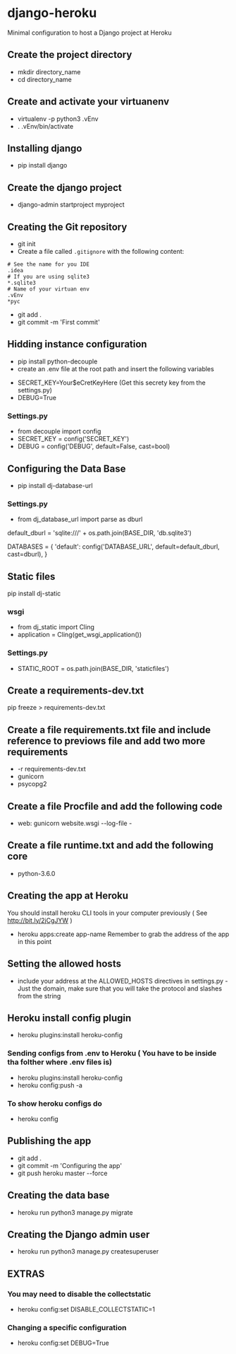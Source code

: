 # django-heroku
Minimal configuration to host a Django project at Heroku

## Create the project directory
* mkdir directory_name
* cd directory_name

## Create and activate your virtuanenv
* virtualenv -p python3 .vEnv
* . .vEnv/bin/activate

## Installing django
* pip install django

## Create the django project
* django-admin startproject myproject

## Creating the Git repository
* git init 
* Create a file called `.gitignore` with the following content:
```
# See the name for you IDE
.idea
# If you are using sqlite3
*.sqlite3
# Name of your virtuan env
.vEnv
*pyc
```
* git add .
* git commit -m 'First commit'

## Hidding instance configuration
* pip install python-decouple
* create an .env file at the root path and insert the following variables
- SECRET_KEY=Your$eCretKeyHere (Get this secrety key from the settings.py)
- DEBUG=True

### Settings.py
* from decouple import config
* SECRET_KEY = config('SECRET_KEY')
* DEBUG = config('DEBUG', default=False, cast=bool)

## Configuring the Data Base
* pip install dj-database-url

### Settings.py
* from dj_database_url import parse as dburl

default_dburl = 'sqlite:///' + os.path.join(BASE_DIR, 'db.sqlite3')

DATABASES = {
    'default': config('DATABASE_URL', default=default_dburl, cast=dburl),
}


## Static files 
pip install dj-static

### wsgi
* from dj_static import Cling
* application = Cling(get_wsgi_application())

### Settings.py
* STATIC_ROOT = os.path.join(BASE_DIR, 'staticfiles')

## Create a requirements-dev.txt
pip freeze > requirements-dev.txt

## Create a file requirements.txt file and include reference to previows file and add two more requirements
* -r requirements-dev.txt
* gunicorn
* psycopg2

## Create a file Procfile and add the following code
* web: gunicorn website.wsgi --log-file -

## Create a file runtime.txt and add the following core
* python-3.6.0

## Creating the app at Heroku
You should install heroku CLI tools in your computer previously ( See http://bit.ly/2jCgJYW ) 
* heroku apps:create app-name
Remember to grab the address of the app in this point

## Setting the allowed hosts
* include your address at the ALLOWED_HOSTS directives in settings.py - Just the domain, make sure that you will take the protocol and slashes from the string

## Heroku install config plugin
* heroku plugins:install heroku-config

### Sending configs from .env to Heroku ( You have to be inside tha folther where .env files is)
* heroku plugins:install heroku-config
* heroku config:push -a

### To show heroku configs do
* heroku config 

## Publishing the app
* git add .
* git commit -m 'Configuring the app'
* git push heroku master --force

## Creating the data base
* heroku run python3 manage.py migrate

## Creating the Django admin user
* heroku run python3 manage.py createsuperuser

## EXTRAS
### You may need to disable the collectstatic
* heroku config:set DISABLE_COLLECTSTATIC=1

### Changing a specific configuration
* heroku config:set DEBUG=True
